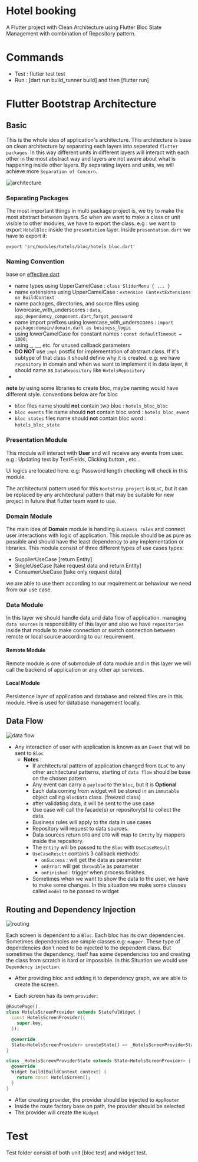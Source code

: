 # Hotel booking

A Flutter project with Clean Architecture using Flutter Bloc State Management with 
combination of Repository pattern.

# Commands
- Test : flutter test test
- Run : [dart run build_runner build]  and then [flutter run]


# Flutter Bootstrap Architecture

## Basic

This is the whole idea of application's architecture.
This architecture is base on clean architecture by separating each layers
into seperated `flutter packages`. In this way different units
in different layers will interact with each other in the most abstract way
and layers are not aware about what is happening inside other layers. By separating layers and units, we will achieve
more `Separation of Concern`.

![architecture](docs/imgs/architecture.png)

### Separating Packages

The most important things in multi package project is, we try to make the most abstract between layers.
So when we want to make a class or unit visible to other modules, we have to export the class. e.g : we want to
export `HotelBloc` inside the `presentation` layer.
inside `presentation.dart` we have to export it:

```
export 'src/modules/hotels/bloc/hotels_bloc.dart'
```

### Naming Convention

base on  [effective dart](https://dart.dev/guides/language/effective-dart/style)

- name types using UpperCamelCase :
  `class SliderMenu { ... }
  `
- name extensions using UpperCamelCase : `extension ContextExtensions on BuildContext`
- name packages, directories, and source files using
  lowercase_with_underscores : `data`, `app_dependency_component.dart`,`forgot_password`
- name import prefixes using lowercase_with_underscores : `import package:domain/domain.dart as business_logic`
- using lowerCamelCase for constant names : `const defaultTimeout = 1000;`
- using _, __, etc. for unused callback parameters
- **DO NOT** use `impl` postfix for implementation of abstract class. If it's subtype of that class it should define why
  it is created. e.g: we have `repository` in domain and when we want to implement it in data layer, it should name
  as `DataRepository` like `HotelsRepository`
-
**note** by using some libraries to create bloc, maybe naming would have different style. conventions below are for
bloc
- `bloc` files name should **not** contain two bloc : `hotels_bloc_bloc`
- `bloc events` file name should **not** contain bloc word : `hotels_bloc_event`
- `bloc states` files name should **not** contain bloc word : `hotels_bloc_state`

### Presentation Module

This module will interact with **User** and will receive any events from user. e.g : Updating text by TextFields,
Clicking button , etc...

Ui logics are located here. e.g: Password length checking will check in this module.

The architectural pattern used for this `bootstrap project` is `BLoC`, but
it can be replaced by any architectural pattern that may be suitable for new project in future that flutter team want to
use.


### Domain Module

The main idea of **Domain** module is handling `Business rules` and connect user interactions with logic of
application.
This module should be as pure as possible and should have the least dependency to any implementation or libraries.
This module consist of three different types of use cases types:
- SupplierUseCase [return Entity]
- SingleUseCase [take request data and return Entity]
- ConsumerUseCase [take only request data]

we are able to use them according to our requirement or behaviour we need from our use case. 

### Data Module

In this layer we should handle data and data flow of application. managing `data sources` is responsibility of this
layer and also we have `repositories` inside that module to make connection or switch connection between remote or 
local source according to our requirement.

#### Remote Module

Remote module is one of submodule of data module and in this layer we will call the backend of application or any other
api services.


#### Local Module

Persistence layer of application and database and related files are in this module.
Hive is used for database management locally.


## Data Flow

![data flow](docs/imgs/data_flow.png)

- Any interaction of user with application is known as an `Event` that will be sent to `Bloc`
    - **Notes** :
        - If architectural pattern of application changed from `BLoC` to any other architectural patterns, starting
          of `data flow` should be base on the chosen pattern.
        - Any event can carry a `payload` to the `bloc`, but it is **Optional**
        - Each data coming from widget will be stored in an `immutable` object calling `BlocData` class. (freezed class)
        - after validating data, it will be sent to the use case
        - Use case will call the facade(s) or repository(s) to collect the data.
        - Business rules will apply to the data in use cases
        - Repository will request to data sources.
        - Data sources return `DTO` and `DTO` will map to `Entity` by mappers inside the repository.
        - The `Entity` will be passed to the `Bloc` with `UseCaseResult`
        - `UseCaseResult` contains 3 callback methods:
            - `onSuccess` : will get the data as parameter
            - `onError`: will get `throwable` as parameter
            - `onFinished` : trigger when process finishes.
        - Sometimes when we want to show the data to the user, we have to make some changes. In this situation we make
          some classes called `model` to be passed to widget

## Routing and Dependency Injection

![routing](docs/imgs/routing.png)

Each screen is dependent to a `Bloc`. Each bloc has its own dependencies. Sometimes dependencies are simple classes
e.g: `mapper`. These type of dependencies don't need to be injected to the dependent class.
But sometimes the dependency, itself has some dependencies too and creating the class from scratch is hard or
impossible.
In this Situation we would use `Dependency injection`.


- After providing bloc and adding it to dependency graph, we are able to create the screen.

- Each screen has its own `provider`:

```dart
@RoutePage()
class HotelsScreenProvider extends StatefulWidget {
  const HotelsScreenProvider({
    super.key,
  });

  @override
  State<HotelsScreenProvider> createState() => _HotelsScreenProviderState();
}

class _HotelsScreenProviderState extends State<HotelsScreenProvider> {
  @override
  Widget build(BuildContext context) {
    return const HotelsScreen();
  }
}
```

- After creating provider, the provider should be injected to `AppRouter`
- Inside the route factory base on path, the provider should be selected
- The provider will create the `Widget`


# Test 

Test folder consist of both unit [bloc test] and widget test.

